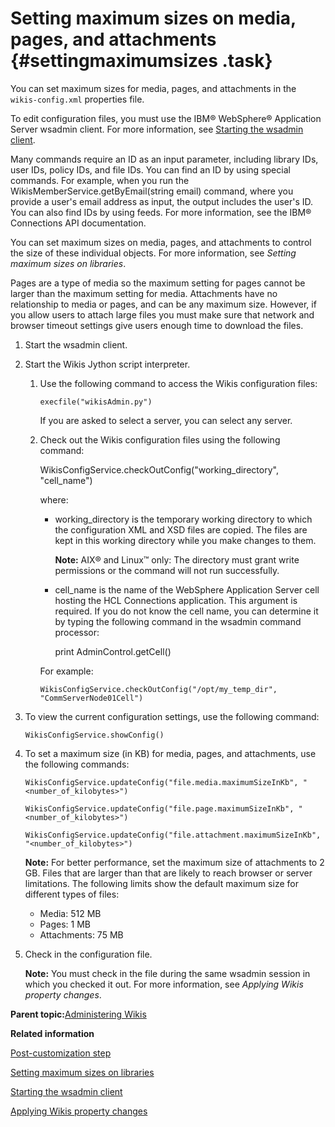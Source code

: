 # Setting maximum sizes on media, pages, and attachments {#settingmaximumsizes .task}

You can set maximum sizes for media, pages, and attachments in the `wikis-config.xml` properties file.

To edit configuration files, you must use the IBM® WebSphere® Application Server wsadmin client. For more information, see [Starting the wsadmin client](t_admin_wsadmin_starting.md).

Many commands require an ID as an input parameter, including library IDs, user IDs, policy IDs, and file IDs. You can find an ID by using special commands. For example, when you run the WikisMemberService.getByEmail\(string email\) command, where you provide a user's email address as input, the output includes the user's ID. You can also find IDs by using feeds. For more information, see the IBM® Connections API documentation.

You can set maximum sizes on media, pages, and attachments to control the size of these individual objects. For more information, see *Setting maximum sizes on libraries*.

Pages are a type of media so the maximum setting for pages cannot be larger than the maximum setting for media. Attachments have no relationship to media or pages, and can be any maximum size. However, if you allow users to attach large files you must make sure that network and browser timeout settings give users enough time to download the files.

1.  Start the wsadmin client.

2.  Start the Wikis Jython script interpreter.

    1.  Use the following command to access the Wikis configuration files:

        ```
        execfile("wikisAdmin.py")
        ```

        If you are asked to select a server, you can select any server.

    2.  Check out the Wikis configuration files using the following command:

        WikisConfigService.checkOutConfig\("working\_directory", "cell\_name"\)

        where:

        -   working\_directory is the temporary working directory to which the configuration XML and XSD files are copied. The files are kept in this working directory while you make changes to them.

            **Note:** AIX® and Linux™ only: The directory must grant write permissions or the command will not run successfully.

        -   cell\_name is the name of the WebSphere Application Server cell hosting the HCL Connections application. This argument is required. If you do not know the cell name, you can determine it by typing the following command in the wsadmin command processor:

            print AdminControl.getCell\(\)

        For example:

        ```
        WikisConfigService.checkOutConfig("/opt/my_temp_dir", "CommServerNode01Cell")
        ```

3.  To view the current configuration settings, use the following command:

    ```
    WikisConfigService.showConfig()
    ```

4.  To set a maximum size \(in KB\) for media, pages, and attachments, use the following commands:

    ```
    WikisConfigService.updateConfig("file.media.maximumSizeInKb", "<number_of_kilobytes>")
    ```

    ```
    WikisConfigService.updateConfig("file.page.maximumSizeInKb", "<number_of_kilobytes>")
    ```

    ```
    WikisConfigService.updateConfig("file.attachment.maximumSizeInKb", "<number_of_kilobytes>")
    ```

    **Note:** For better performance, set the maximum size of attachments to 2 GB. Files that are larger than that are likely to reach browser or server limitations. The following limits show the default maximum size for different types of files:

    -   Media: 512 MB
    -   Pages: 1 MB
    -   Attachments: 75 MB
5.  Check in the configuration file.

    **Note:** You must check in the file during the same wsadmin session in which you checked it out. For more information, see *Applying Wikis property changes*.


**Parent topic:**[Administering Wikis](../admin/c_admin_wikis_overview.md)

**Related information**  


[Post-customization step](../customize/t_admin_common_customize_postreq.md)

[Setting maximum sizes on libraries](../admin/t_admin_wikis_library_maxsize.md)

[Starting the wsadmin client](../admin/t_admin_wsadmin_starting.md)

[Applying Wikis property changes](../admin/t_admin_wikis_config_apply.md)

